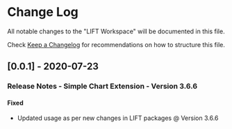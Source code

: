 # Change Log
All notable changes to the "LIFT Workspace" will be documented in this file.

Check [Keep a Changelog](http://keepachangelog.com/) for recommendations on how to structure this file.

## [0.0.1] - 2020-07-23
### Release Notes - Simple Chart Extension - Version 3.6.6
#### Fixed
- Updated usage as per new changes in LIFT packages @ Version 3.6.6